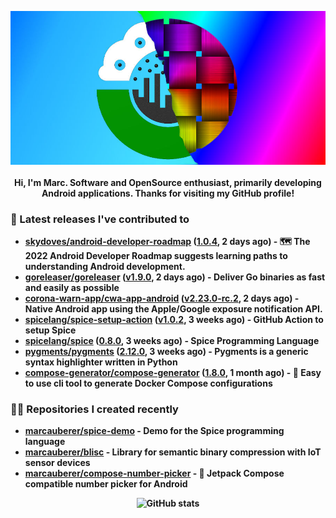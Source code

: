 <p align="center">
	<img src="https://raw.githubusercontent.com/marcauberer/marcauberer/master/images/frontpage-image.jpg">
	<br><br>
	<b>Hi, I'm Marc. Software and OpenSource enthusiast, primarily developing Android applications. Thanks for visiting my GitHub profile!
</p>

### 🚀 Latest releases I've contributed to


- [skydoves/android-developer-roadmap](https://github.com/skydoves/android-developer-roadmap) ([1.0.4](https://github.com/skydoves/android-developer-roadmap/releases/tag/1.0.4), 2 days ago) - 🗺 The 2022 Android Developer Roadmap suggests learning paths to understanding Android development.
- [goreleaser/goreleaser](https://github.com/goreleaser/goreleaser) ([v1.9.0](https://github.com/goreleaser/goreleaser/releases/tag/v1.9.0), 2 days ago) - Deliver Go binaries as fast and easily as possible
- [corona-warn-app/cwa-app-android](https://github.com/corona-warn-app/cwa-app-android) ([v2.23.0-rc.2](https://github.com/corona-warn-app/cwa-app-android/releases/tag/v2.23.0-rc.2), 2 days ago) - Native Android app using the Apple/Google exposure notification API.
- [spicelang/spice-setup-action](https://github.com/spicelang/spice-setup-action) ([v1.0.2](https://github.com/spicelang/spice-setup-action/releases/tag/v1.0.2), 3 weeks ago) - GitHub Action to setup Spice 
- [spicelang/spice](https://github.com/spicelang/spice) ([0.8.0](https://github.com/spicelang/spice/releases/tag/0.8.0), 3 weeks ago) - Spice Programming Language
- [pygments/pygments](https://github.com/pygments/pygments) ([2.12.0](https://github.com/pygments/pygments/releases/tag/2.12.0), 3 weeks ago) - Pygments is a generic syntax highlighter written in Python
- [compose-generator/compose-generator](https://github.com/compose-generator/compose-generator) ([1.8.0](https://github.com/compose-generator/compose-generator/releases/tag/1.8.0), 1 month ago) - 🐳 Easy to use cli tool to generate Docker Compose configurations

### 👨‍💻 Repositories I created recently
- [marcauberer/spice-demo](https://github.com/marcauberer/spice-demo) - Demo for the Spice programming language
- [marcauberer/blisc](https://github.com/marcauberer/blisc) - Library for semantic binary compression with IoT sensor devices
- [marcauberer/compose-number-picker](https://github.com/marcauberer/compose-number-picker) - 🔢 Jetpack Compose compatible number picker for Android

<p align="center">
	<img src="https://github-readme-stats.vercel.app/api?username=marcauberer&show_icons=true&theme=dark" alt="GitHub stats">
</p>
